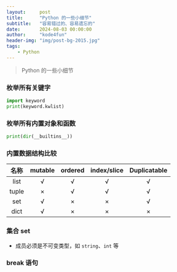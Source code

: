 ```yaml
---
layout:     post
title:      "Python 的一些小细节"
subtitle:   "容易错过的、容易遗忘的"
date:       2024-08-03 00:00:00
author:     "kode4fun"
header-img: "img/post-bg-2015.jpg"
tags:
    - Python
---
```


> Python 的一些小细节

### 枚举所有关键字
```python
import keyword
print(keyword.kwlist)
```

### 枚举所有内置对象和函数
```python
print(dir(__builtins__))
```

### 内置数据结构比较

| 名称 | mutable | ordered | index/slice | Duplicatable |
| :---: | :---: | :---: | :---: | :---: |
| list | √ | √ | √ | √ |
| tuple | × | √ | √ | √ |
| set | √ | × | × | √ |
| dict | √ | × | × | × |

### 集合 set
+ 成员必须是不可变类型，如 `string`、`int` 等

### break 语句
